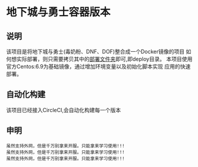 # 地下城与勇士容器版本

## 说明
该项目是将地下城与勇士(毒奶粉、DNF、DOF)整合成一个Docker镜像的项目
如何想实际部署，则只需要拷贝其中的[部署文件夹](deploy)即可,即deploy目录。
本项目使用官方Centos:6.9为基础镜像，通过增加环境变量以及初始化脚本实现
应用的快速部署。

## 自动化构建
该项目已经接入CircleCI,会自动化构建每一个版本

## 申明
    虽然支持外网，但是千万别拿来开服。只能拿来学习使用!!!
    虽然支持外网，但是千万别拿来开服。只能拿来学习使用!!!
    虽然支持外网，但是千万别拿来开服。只能拿来学习使用!!!
